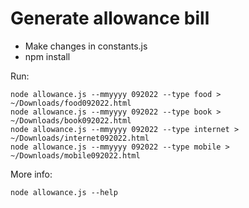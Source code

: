 # Generate allowance bill

- Make changes in constants.js
- npm install

Run:
```
node allowance.js --mmyyyy 092022 --type food > ~/Downloads/food092022.html
node allowance.js --mmyyyy 092022 --type book > ~/Downloads/book092022.html
node allowance.js --mmyyyy 092022 --type internet > ~/Downloads/internet092022.html
node allowance.js --mmyyyy 092022 --type mobile > ~/Downloads/mobile092022.html
```

More info: 
```
node allowance.js --help
```
